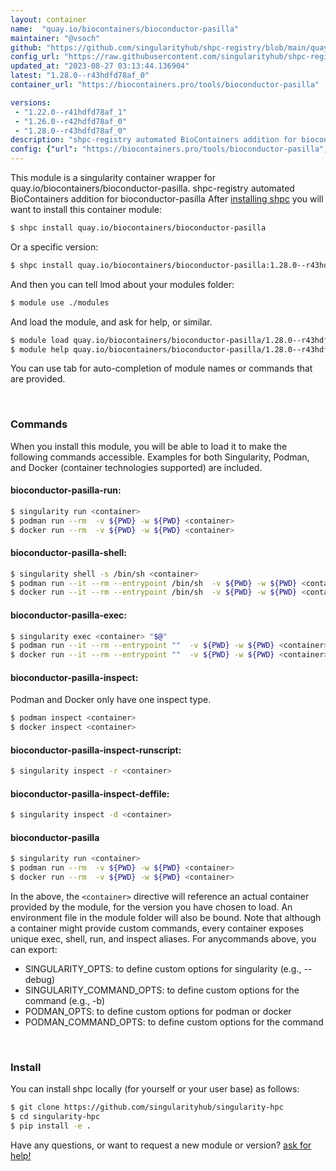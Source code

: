 ```yaml
---
layout: container
name:  "quay.io/biocontainers/bioconductor-pasilla"
maintainer: "@vsoch"
github: "https://github.com/singularityhub/shpc-registry/blob/main/quay.io/biocontainers/bioconductor-pasilla/container.yaml"
config_url: "https://raw.githubusercontent.com/singularityhub/shpc-registry/main/quay.io/biocontainers/bioconductor-pasilla/container.yaml"
updated_at: "2023-08-27 03:13:44.136904"
latest: "1.28.0--r43hdfd78af_0"
container_url: "https://biocontainers.pro/tools/bioconductor-pasilla"

versions:
 - "1.22.0--r41hdfd78af_1"
 - "1.26.0--r42hdfd78af_0"
 - "1.28.0--r43hdfd78af_0"
description: "shpc-registry automated BioContainers addition for bioconductor-pasilla"
config: {"url": "https://biocontainers.pro/tools/bioconductor-pasilla", "maintainer": "@vsoch", "description": "shpc-registry automated BioContainers addition for bioconductor-pasilla", "latest": {"1.28.0--r43hdfd78af_0": "sha256:295f4a85b0062af78fa6a30cd4f75d7f23b165e9c66cecf98bc5506d41357c7e"}, "tags": {"1.22.0--r41hdfd78af_1": "sha256:7bef8bee94b66a37dcc53d3e9405762c0b3b2630185a4cad2dd067c944cfa157", "1.26.0--r42hdfd78af_0": "sha256:bd9d341bb1c9604c72dbeaca7342a08c69a006dbd4e227a74b4007ba7c640452", "1.28.0--r43hdfd78af_0": "sha256:295f4a85b0062af78fa6a30cd4f75d7f23b165e9c66cecf98bc5506d41357c7e"}, "docker": "quay.io/biocontainers/bioconductor-pasilla"}
---
```


This module is a singularity container wrapper for quay.io/biocontainers/bioconductor-pasilla.
shpc-registry automated BioContainers addition for bioconductor-pasilla
After [installing shpc](#install) you will want to install this container module:


```bash
$ shpc install quay.io/biocontainers/bioconductor-pasilla
```

Or a specific version:

```bash
$ shpc install quay.io/biocontainers/bioconductor-pasilla:1.28.0--r43hdfd78af_0
```

And then you can tell lmod about your modules folder:

```bash
$ module use ./modules
```

And load the module, and ask for help, or similar.

```bash
$ module load quay.io/biocontainers/bioconductor-pasilla/1.28.0--r43hdfd78af_0
$ module help quay.io/biocontainers/bioconductor-pasilla/1.28.0--r43hdfd78af_0
```

You can use tab for auto-completion of module names or commands that are provided.

<br>

### Commands

When you install this module, you will be able to load it to make the following commands accessible.
Examples for both Singularity, Podman, and Docker (container technologies supported) are included.

#### bioconductor-pasilla-run:

```bash
$ singularity run <container>
$ podman run --rm  -v ${PWD} -w ${PWD} <container>
$ docker run --rm  -v ${PWD} -w ${PWD} <container>
```

#### bioconductor-pasilla-shell:

```bash
$ singularity shell -s /bin/sh <container>
$ podman run --it --rm --entrypoint /bin/sh  -v ${PWD} -w ${PWD} <container>
$ docker run --it --rm --entrypoint /bin/sh  -v ${PWD} -w ${PWD} <container>
```

#### bioconductor-pasilla-exec:

```bash
$ singularity exec <container> "$@"
$ podman run --it --rm --entrypoint ""  -v ${PWD} -w ${PWD} <container> "$@"
$ docker run --it --rm --entrypoint ""  -v ${PWD} -w ${PWD} <container> "$@"
```

#### bioconductor-pasilla-inspect:

Podman and Docker only have one inspect type.

```bash
$ podman inspect <container>
$ docker inspect <container>
```

#### bioconductor-pasilla-inspect-runscript:

```bash
$ singularity inspect -r <container>
```

#### bioconductor-pasilla-inspect-deffile:

```bash
$ singularity inspect -d <container>
```



#### bioconductor-pasilla

```bash
$ singularity run <container>
$ podman run --rm  -v ${PWD} -w ${PWD} <container>
$ docker run --rm  -v ${PWD} -w ${PWD} <container>
```


In the above, the `<container>` directive will reference an actual container provided
by the module, for the version you have chosen to load. An environment file in the
module folder will also be bound. Note that although a container
might provide custom commands, every container exposes unique exec, shell, run, and
inspect aliases. For anycommands above, you can export:

 - SINGULARITY_OPTS: to define custom options for singularity (e.g., --debug)
 - SINGULARITY_COMMAND_OPTS: to define custom options for the command (e.g., -b)
 - PODMAN_OPTS: to define custom options for podman or docker
 - PODMAN_COMMAND_OPTS: to define custom options for the command

<br>

### Install

You can install shpc locally (for yourself or your user base) as follows:

```bash
$ git clone https://github.com/singularityhub/singularity-hpc
$ cd singularity-hpc
$ pip install -e .
```

Have any questions, or want to request a new module or version? [ask for help!](https://github.com/singularityhub/singularity-hpc/issues)